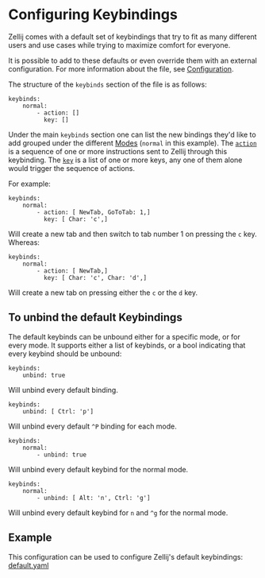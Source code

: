 # Configuring Keybindings

Zellij comes with a default set of keybindings that try to fit as many different users and use cases while trying to maximize comfort for everyone.

It is possible to add to these defaults or even override them with an external configuration. For more information about the file, see [Configuration](./configuration.md).

The structure of the `keybinds` section of the file is as follows:
```
keybinds:
    normal:
        - action: []
          key: []
```

Under the main `keybinds` section one can list the new bindings they'd like to add grouped under the different [Modes](keybindings-modes.md) (`normal` in this example).
The [`action`](./keybindings-actions.md) is a sequence of one or more instructions sent to Zellij through this keybinding. The [`key`](keybindings-keys.md) is a list of one or more keys, any one of them alone would trigger the sequence of actions.

For example:
```
keybinds:
    normal:
        - action: [ NewTab, GoToTab: 1,]
          key: [ Char: 'c',]
```
Will create a new tab and then switch to tab number 1 on pressing the
`c` key.
Whereas:
```
keybinds:
    normal:
        - action: [ NewTab,]
          key: [ Char: 'c', Char: 'd',]
```
Will create a new tab on pressing either the `c` or the `d` key.

## To unbind the default Keybindings

The default keybinds can be unbound either for a specific mode, or for every mode. It supports either a list of keybinds, or a bool indicating that every keybind should be unbound:

```
keybinds:
    unbind: true
```

Will unbind every default binding.

```
keybinds:
    unbind: [ Ctrl: 'p']
```

Will unbind every default `^P` binding for each mode.

```
keybinds:
    normal:
        - unbind: true
```

Will unbind every default keybind for the normal mode.
```
keybinds:
    normal:
        - unbind: [ Alt: 'n', Ctrl: 'g']
```
Will unbind every default keybind for `n` and `^g` for the normal mode.

## Example
This configuration can be used to configure Zellij's default keybindings: [default.yaml](https://github.com/zellij-org/zellij/blob/main/example/default.yaml)
